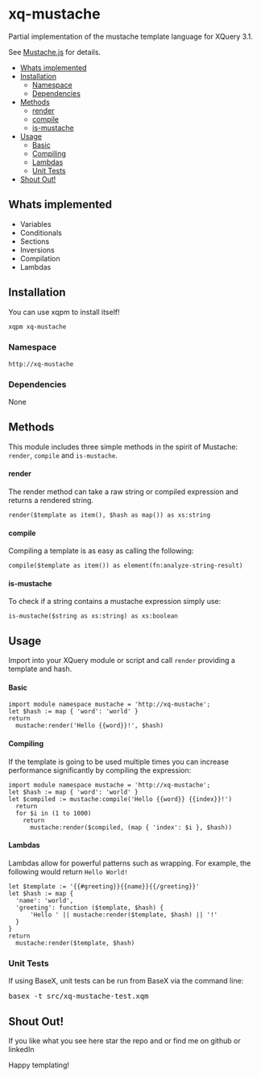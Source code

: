 # xq-mustache
Partial implementation of the mustache template language for XQuery 3.1. <p />
See <a href="https://mustache.github.io/">Mustache.js</a> for details.

 * [Whats implemented](#whats-implemented)
 * [Installation](#installation)
   * [Namespace](#namespace)
   * [Dependencies](#dependencies)
 * [Methods](#methods)
     * [render](#render)
     * [compile](#compile)
     * [is-mustache](#is-mustache)
 * [Usage](#usage)
     * [Basic](#basic)
     * [Compiling](#compiling)
     * [Lambdas](#lambdas)
   * [Unit Tests](#unit-tests)
 * [Shout Out!](#shout-out)

## Whats implemented
* Variables
* Conditionals
* Sections
* Inversions
* Compilation
* Lambdas

## Installation
You can use xqpm to install itself!
```bash
xqpm xq-mustache
```

### Namespace
``http://xq-mustache``

### Dependencies
None

## Methods
This module includes three simple methods in the spirit of Mustache: <code>render</code>, <code>compile</code> and <code>is-mustache</code>. <br />

#### render
The render method can take a raw string or compiled expression and returns a rendered string.
```xquery
render($template as item(), $hash as map()) as xs:string 
```

#### compile
Compiling a template is as easy as calling the following: 
```xquery
compile($template as item()) as element(fn:analyze-string-result) 
```

#### is-mustache
To check if a string contains a mustache expression simply use:
```xquery
is-mustache($string as xs:string) as xs:boolean
```
## Usage
Import into your XQuery module or script and call <code>render</code> providing a template and hash.

#### Basic
```xquery
import module namespace mustache = 'http://xq-mustache';
let $hash := map { 'word': 'world' }
return
  mustache:render('Hello {{word}}!', $hash) 
```
#### Compiling
If the template is going to be used multiple times you can increase performance significantly by compiling the expression:
```xquery
import module namespace mustache = 'http://xq-mustache';
let $hash := map { 'word': 'world' }
let $compiled := mustache:compile('Hello {{word}} {{index}}!')
  return
  for $i in (1 to 1000)
    return
      mustache:render($compiled, (map { 'index': $i }, $hash)) 
```
#### Lambdas
Lambdas allow for powerful patterns such as wrapping. For example, the following would return 
<code>Hello World!</code>

```xquery
let $template := '{{#greeting}}{{name}}{{/greeting}}'
let $hash := map {
  'name': 'world',
  'greeting': function ($template, $hash) {
      'Hello ' || mustache:render($template, $hash) || '!' 
  }
}
return
  mustache:render($template, $hash)
```

### Unit Tests
If using BaseX, unit tests can be run from BaseX via the command line:
<pre>basex -t src/xq-mustache-test.xqm</pre>

## Shout Out!
If you like what you see here star the repo and or find me on github or linkedIn

Happy templating!
